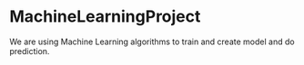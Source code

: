 # MachineLearningProject
We are using Machine Learning algorithms to train and create model and do prediction.
